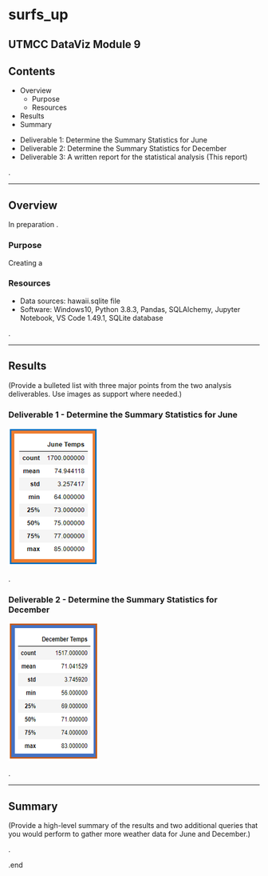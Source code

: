 # surfs_up
UTMCC DataViz Module 9
---

## Contents 
  * Overview
    - Purpose
    - Resources
  * Results
  * Summary
 
  
  - Deliverable 1: Determine the Summary Statistics for June
  - Deliverable 2: Determine the Summary Statistics for December
  - Deliverable 3: A written report for the statistical analysis (This report) 
  
.

---  

## Overview 
  
  In preparation . 

   ### Purpose
   Creating a 
   

   ### Resources
  * Data sources: hawaii.sqlite file
  * Software: Windows10, Python 3.8.3, Pandas, SQLAlchemy, Jupyter Notebook, VS Code 1.49.1, SQLite database

.
 
--- 

## Results
  (Provide a bulleted list with three major points from the two analysis deliverables. Use images as support where needed.)

  ### Deliverable 1 - Determine the Summary Statistics for June
  
   ![June_Temps.png](https://github.com/larrydodson/surfs_up/blob/master/June_Temps.png)
  
  
.

  ### Deliverable 2 - Determine the Summary Statistics for December
  
   ![December_Temps.png](https://github.com/larrydodson/surfs_up/blob/master/December_Temps.png)


.  

---


## Summary 
  (Provide a high-level summary of the results and two additional queries that you would perform to gather more weather data for June and December.)




.

.end 
